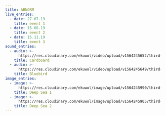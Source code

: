 ```yaml
---
title: ABNORM
live_entries:
  - date: 27.07.19
    title: event 1
  - date: 15.08.19
    title: event 2
  - date: 15.11.19
    title: event 3
sound_entries:
  - audio: >-
      https://res.cloudinary.com/ekuwol/video/upload/v1564245652/third-body/sound/17_Cardboard_w6wuhn.mp3
    title: Cardboard
  - audio: >-
      https://res.cloudinary.com/ekuwol/video/upload/v1564245649/third-body/sound/13_Bluebird_ziw9hl.mp3
    title: Bluebird
image_entries:
  - image: >-
      https://res.cloudinary.com/ekuwol/image/upload/v1564245990/third-body/image/deep-sea-creatures-beyond-the-ocean_dlfi1s.jpg
    title: Deep Sea 1
  - image: >-
      https://res.cloudinary.com/ekuwol/image/upload/v1564245905/third-body/image/vampiresquid_egttgi.png
    title: Deep Sea 2
---
```


